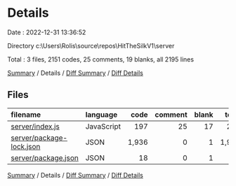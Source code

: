# Details

Date : 2022-12-31 13:36:52

Directory c:\\Users\\Rolis\\source\\repos\\HitTheSilkV1\\server

Total : 3 files,  2151 codes, 25 comments, 19 blanks, all 2195 lines

[Summary](results.md) / Details / [Diff Summary](diff.md) / [Diff Details](diff-details.md)

## Files
| filename | language | code | comment | blank | total |
| :--- | :--- | ---: | ---: | ---: | ---: |
| [server/index.js](/server/index.js) | JavaScript | 197 | 25 | 17 | 239 |
| [server/package-lock.json](/server/package-lock.json) | JSON | 1,936 | 0 | 1 | 1,937 |
| [server/package.json](/server/package.json) | JSON | 18 | 0 | 1 | 19 |

[Summary](results.md) / Details / [Diff Summary](diff.md) / [Diff Details](diff-details.md)